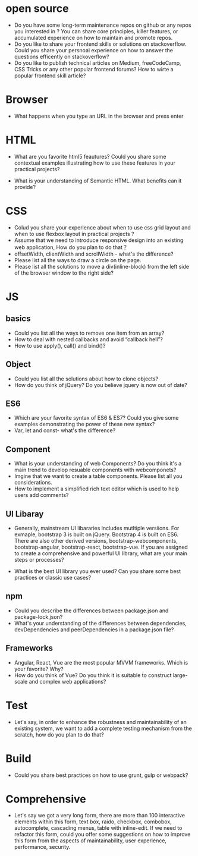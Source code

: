 # open source

- Do you have some long-term maintenance repos on github or any repos you interested in ? You can share core principles, killer features, or accumulated experience on how to maintain and promote repos.
- Do you like to share your frontend skills or solutions on stackoverflow. Could you share your persnoal experience on how to answer the questions efficently on stackoverflow? 
- Do you like to publish technical articles on Medium, freeCodeCamp, CSS Tricks or any other popular frontend forums? How to wirte a popular frontend skill article? 

# Browser
- What happens when you type an URL in the browser and press enter

# HTML

- What are you favorite html5 feautures? Could you share some contextual examples illustrating how to use these features in your practical projects?

- What is your understanding of Semantic HTML. What benefits can it provide?

# CSS

- Colud you share your experience about when to use css grid layout and when to use flexbox layout in practical projects ?
- Assume that we need to introduce responsive design into an existing web application, How do you plan to do that？
- offsetWidth, clientWidth and scrollWidth - what's the difference?
- Please list all the ways to draw a circle on the page.
- Please list all the solutions to move a div(inline-block) from the left side of the browser window to the right side?

# JS

## basics
- Could you list all the ways to remove one item from an array?
- How to deal with nested callbacks and avoid “callback hell”?
- How to use apply(), call() and bind()?

## Object
 - Could you list all the solutions about how to clone objects?
 - How do you think of jQuery? Do you believe jquery is now out of date?
 
## ES6
- Which are your favorite syntax of ES6 & ES7? Could you give some examples demonstrating the power of these new syntax? 
- Var, let and const- what's the difference?
 
## Component

- What is your understanding of web Components? Do you think it's a main trend to develop resuable components with webcomponets?
- Imgine that we want to create a table components. Please list all you considerations.
- How to implement a simplified rich text editor which is used to help users add comments?

## UI Libaray

- Generally, mainstream UI libararies includes mutltiple versiions. For exmaple, bootstrap 3 is built on jQuery. Bootstrap 4 is built on ES6. There are also other derived versions, bootstrap-webcomponents, bootstrap-angular, bootstrap-react, bootstrap-vue. If you are assigned to create a comprehensive and powerful UI library, what are your main steps or processes?

- What is the best UI library you ever used? Can you share some best practices or classic use cases?

## npm
- Could you describe the differences between package.json and package-lock.json?
- What's your understanding of the differences between dependencies, devDependencies and peerDependencies in a package.json file?

## Frameworks

- Angular, React, Vue are the most popular MVVM frameworks. Which is your favorite? Why?
- How do you think of Vue? Do you think it is suitable to construct large-scale and complex web applications?

# Test
- Let's say, in order to enhance the robustness and maintainability of an existing system, we want to add a complete testing mechanism from the scratch, how do you plan to do that?

# Build
- Could you share best practices on how to use grunt, gulp or webpack?

# Comprehensive
- Let's say we got a very long form, there are more than 100 interactive elements within this form, text box, raido, checkbox, combobox, autocomplete, cascading menus, table with inline-edit. If we need to refactor this form, could you offer some suggestions on how to improve this form from the aspects of maintainability, user experience, performance, security.
